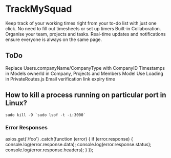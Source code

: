 # TrackMySquad

Keep track of your working times right from your to-do list with just one click. No need to fill out timesheets or set up timers Built-in Collaboration.
Organise your team, projects and tasks. Real-time updates and notifications ensure everyone is always on the same page.

## ToDo

Replace Users.companyName/CompanyType with CompanyID
Timestamps in Models
ownerId in Company, Projects and Members Model
Use Loading in PrivateRoutes.js
Email verification link expiry time

## How to kill a process running on particular port in Linux?

    sudo kill -9 `sudo lsof -t -i:3000`

### Error Responses

axios.get('/foo')
.catch(function (error) {
if (error.response) {
console.log(error.response.data);
console.log(error.response.status);
console.log(error.response.headers);
}
});
